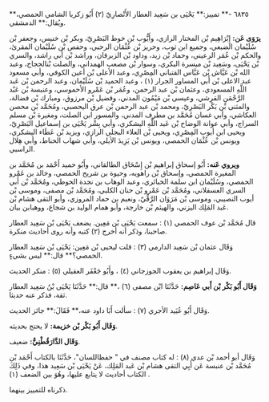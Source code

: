 ٦٨٣٥ -** تمييز:** يَحْيَى بن سَعِيد العطار الأَنْصارِيّ (٢) أَبُو زكريا الشامي الحمصي،** ويُقال:** الدمشقي.

**يرَوَى عَن:** إِبْرَاهِيم بْن المختار الرازي، وأَيُّوب بْن خوط البَصْرِيّ، وبكر بْن خنيس، وجعفر بْن سُلَيْمان الضبعي، وجميع ابن ثوب، وحريز بْن عُثْمَان الرحبي، وحفص بْن سُلَيْمان المقرئ، والحكم بْن عُمَر الرعيني، وحماد بْن زيد، وداود بْن الزبرقان، وراشد بْن أَبي راشد، والسري بْن يَحْيَى، وسَعِيد بْن ميسرة البكري، وسوار بْن مصعب الهمداني، والصلت بْنالحجاج، وعبد الله بْن عَيَّاش بْن عَبَّاس القتباني المِصْرِي، وعبد الأعلى بْن أعين الكوفي، وأبي مسعود عبد الاعلى بْن أَبي المساور الجرار (١) ، وعبد الحميد بْن سُلَيْمان، وعبد الرحمن بْن عَبد اللَّهِ المسعودي، وعثمان بْن عبد الرحمن، وعُمَر بْن عَمْرو الأحموسي، وعنبسة بْن عَبْد الرَّحْمَنِ القرشي، وعيسى بْن مَيْمُون المدني، وفضيل بْن مرزوق، ومبارك بْن فضالة، والمثنى بْن بَكْر البَصْرِيّ، ومحمد بْن عبد الرحمن بْن عرق اليحصبي، ومُحَمَّد بْن محصن العكاشي، وأبي غسان مُحَمَّد بن مطرف المدني، والمسور ابن الصلت، ومغيرة بْن مسلم السراج، وأبي عوانة الوضاح بْن عَبد اللَّهِ اليشكري، وأبي بِشْر يَحْيَى بن إسماعيل البَصْرِيّ، ويحيى ابن أيوب المِصْرِي، ويحيى بْن العلاء البجلي الرازي، ويزيد بْن عَطَاء اليشكري، ويونس بْن عُثْمَان الحمصي، ويونس بْن يَزِيدَ الأيلي، وأبي شهاب الحناط، وأبي هِلال الراسبي.

**ويروي عَنه:** أَبُو إسحاق إبراهيم بْن إِسْحَاق الطالقاني، وأَبُو حميد أَحْمَد بن مُحَمَّد بن المغيرة الحمصي، وإسحاق بْن راهويه، وحيوة بن شريح الحمصي، وخالد بن عَمْرو الحمصي، وسُلَيْمان ابن سلمة الخبائري، وعبد الوهاب بن نجدة الحوطي، ومُحَمَّد بْن أَبي السري العسقلاني، ومُحَمَّد بْن عَمْرو بْن حنان الكلبي، ومُحَمَّد بْن مصفى، وموسى بْن أيوب النصيبي، وموسى بْن مَرَوَان الرَّقِّيّ، ونعيم بن حماد المروزي، وأبو التقى هشام بْن عَبد المَلِك اليزني، والهيثم بْن خارجة، وأبو همام الوليد بن شجاع، ووهبابن بيان.

قال مُحَمَّد بْن عوف الحمصي (١) : سمعت يَحْيَى بْن مَعِين. يضعف يَحْيَى بْن سَعِيد العطار صاحبنا، وذكر أنه أخرج (٢) كتبه وأنه روى أحاديث منكرة.

وَقَال عثمان بْن سَعِيد الدارمي (٣) : قلت ليحيى بْن مَعِين: يَحْيَى بْن سَعِيد العطار الحمصي؟** قال:** ليس بشيءٍ.

وَقَال إبراهيم بن يعقوب الجوزجاني (٤) ، وأَبُو جَعْفَر العقيلي (٥) : منكر الحديث.

**وَقَال أَبُو بَكْر بْن أَبي عَاصِم:** حَدَّثَنَا ابْن مصفى (٦) ،** قال:** حَدَّثَنَا يَحْيَى بْنُ سَعِيد العطار ثقة، فذكر عنه حديثا.

وَقَال أَبُو عُبَيد الأجري (٧) : سألت أَبَا داود عنه،** فَقَالَ:** جائز الحديث.

**وَقَال أَبُو بَكْر بْن خزيمة:** لا يحتج بحديثه.

**وَقَال الدَّارَقُطْنِيُّ:** ضعيف.

وَقَال أبو أحمد بْن عدي (٨) : له كتاب مصنف في " حفظاللسان"، حَدَّثَنَا بالكتاب أَحْمَد بْن مُحَمَّد بْن عنبسة عَن أَبِي التقى هشام بْن عَبد المَلِك، عَنْ يَحْيَى بْن سَعِيد هذا، وفي ذَلِكَ الكتاب أحاديث لا يتابع عليها، وهُوَ بين الضعف (١) .

ذكرناه للتمييز بينهما.